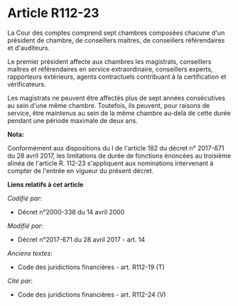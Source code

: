 # Article R112-23

La Cour des comptes comprend sept chambres composées chacune d'un président de chambre, de conseillers maîtres, de
conseillers référendaires et d'auditeurs.

Le premier président affecte aux chambres les magistrats, conseillers maîtres et référendaires en service extraordinaire,
conseillers experts, rapporteurs extérieurs, agents contractuels contribuant à la certification et vérificateurs.

Les magistrats ne peuvent être affectés plus de sept années consécutives au sein d'une même chambre. Toutefois, ils peuvent,
pour raisons de service, être maintenus au sein de la même chambre au-delà de cette durée pendant une période maximale de
deux ans.

**Nota:**

Conformément aux dispositions du I de l'article 182 du décret n° 2017-671 du 28 avril 2017, les limitations de durée de
fonctions énoncées au troisième alinéa de l'article R. 112-23 s'appliquent aux nominations intervenant à compter de l'entrée
en vigueur du présent décret.

**Liens relatifs à cet article**

_Codifié par_:

  - Décret n°2000-338 du 14 avril 2000

_Modifié par_:

  - Décret n°2017-671 du 28 avril 2017 - art. 14

_Anciens textes_:

  - Code des juridictions financières - art. R112-19 (T)

_Cité par_:

  - Code des juridictions financières - art. R112-24 (V)
